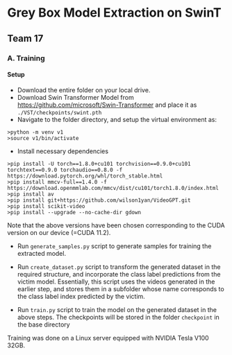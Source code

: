 # Grey Box Model Extraction on SwinT
## Team 17

### A. Training
#### Setup
- Download the entire folder on your local drive.
- Download Swin Transformer Model from https://github.com/microsoft/Swin-Transformer and place it as `./VST/checkpoints/swint.pth`  
- Navigate to the folder directory, and setup the virtual environment as:
```
>python -m venv v1
>source v1/bin/activate
```  
- Install necessary dependencies
```
>pip install -U torch==1.8.0+cu101 torchvision==0.9.0+cu101 torchtext==0.9.0 torchaudio==0.8.0 -f https://download.pytorch.org/whl/torch_stable.html
>pip install mmcv-full==1.4.0 -f https://download.openmmlab.com/mmcv/dist/cu101/torch1.8.0/index.html
>pip install av
>pip install git+https://github.com/wilson1yan/VideoGPT.git
>pip install scikit-video
>pip install --upgrade --no-cache-dir gdown
```
Note that the above versions have been chosen corresponding to the CUDA version on our device (=CUDA 11.2).

- Run `generate_samples.py` script to generate samples for training the extracted model.

- Run `create_dataset.py` script to transform the generated dataset in the required structure, and incorporate the class label predictions from the victim model. Essentially, this script uses the videos generated in the earlier step, and stores them in a subfolder whose name corresponds to the class label index predicted by the victim.

- Run `train.py` script to train the model on the generated dataset in the above steps. The checkpoints will be stored in the folder `checkpoint` in the base directory


Training was done on a Linux server equipped with NVIDIA Tesla V100 32GB.  

